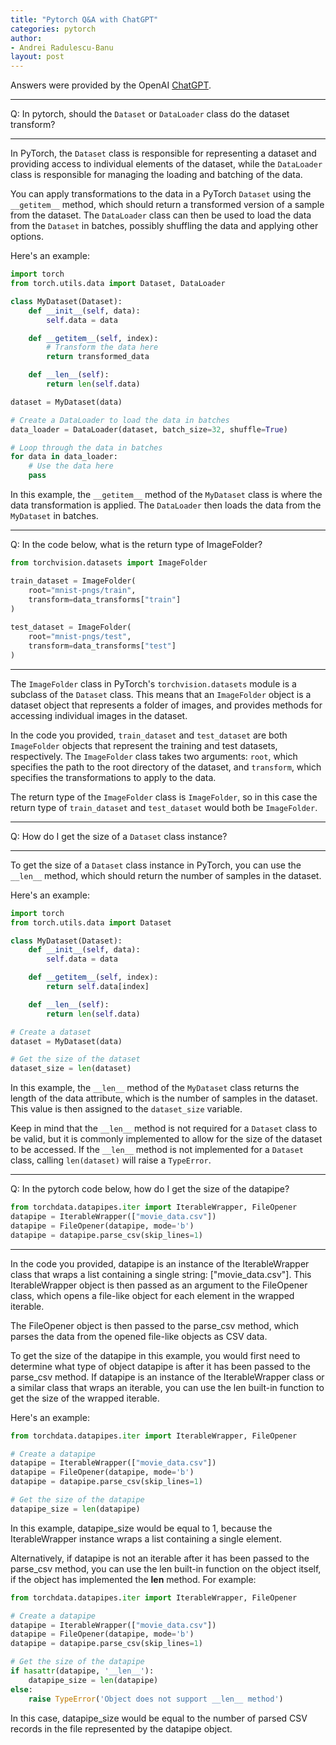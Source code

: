 ```yaml
---
title: "Pytorch Q&A with ChatGPT"
categories: pytorch
author:
- Andrei Radulescu-Banu
layout: post
---
```


Answers were provided by the OpenAI [ChatGPT](https://openai.com/blog/chatgpt/).

---

Q: In pytorch, should the `Dataset` or `DataLoader` class do the dataset transform?

---

In PyTorch, the `Dataset` class is responsible for representing a dataset and providing access to individual elements of the dataset, while the `DataLoader` class is responsible for managing the loading and batching of the data.

You can apply transformations to the data in a PyTorch `Dataset` using the `__getitem__` method, which should return a transformed version of a sample from the dataset. The `DataLoader` class can then be used to load the data from the `Dataset` in batches, possibly shuffling the data and applying other options.

Here's an example:

```python
import torch
from torch.utils.data import Dataset, DataLoader

class MyDataset(Dataset):
    def __init__(self, data):
        self.data = data

    def __getitem__(self, index):
        # Transform the data here
        return transformed_data

    def __len__(self):
        return len(self.data)

dataset = MyDataset(data)

# Create a DataLoader to load the data in batches
data_loader = DataLoader(dataset, batch_size=32, shuffle=True)

# Loop through the data in batches
for data in data_loader:
    # Use the data here
    pass
```

In this example, the `__getitem__` method of the `MyDataset` class is where the data transformation is applied. The `DataLoader` then loads the data from the `MyDataset` in batches.

---

Q: In the code below, what is the return type of ImageFolder?

```python
from torchvision.datasets import ImageFolder

train_dataset = ImageFolder(
    root="mnist-pngs/train",
    transform=data_transforms["train"]
)
  
test_dataset = ImageFolder(
    root="mnist-pngs/test",
    transform=data_transforms["test"]
)
```
---

The `ImageFolder` class in PyTorch's `torchvision.datasets` module is a subclass of the `Dataset` class. This means that an `ImageFolder` object is a dataset object that represents a folder of images, and provides methods for accessing individual images in the dataset.

In the code you provided, `train_dataset` and `test_dataset` are both `ImageFolder` objects that represent the training and test datasets, respectively. The `ImageFolder` class takes two arguments: `root`, which specifies the path to the root directory of the dataset, and `transform`, which specifies the transformations to apply to the data.

The return type of the `ImageFolder` class is `ImageFolder`, so in this case the return type of `train_dataset` and `test_dataset` would both be `ImageFolder`.

---

Q: How do I get the size of a `Dataset` class instance?

---

To get the size of a `Dataset` class instance in PyTorch, you can use the `__len__` method, which should return the number of samples in the dataset.

Here's an example:

```python
import torch
from torch.utils.data import Dataset

class MyDataset(Dataset):
    def __init__(self, data):
        self.data = data

    def __getitem__(self, index):
        return self.data[index]

    def __len__(self):
        return len(self.data)

# Create a dataset
dataset = MyDataset(data)

# Get the size of the dataset
dataset_size = len(dataset)
```

In this example, the `__len__` method of the `MyDataset` class returns the length of the data attribute, which is the number of samples in the dataset. This value is then assigned to the `dataset_size` variable.

Keep in mind that the `__len__` method is not required for a `Dataset` class to be valid, but it is commonly implemented to allow for the size of the dataset to be accessed. If the `__len__` method is not implemented for a `Dataset` class, calling `len(dataset)` will raise a `TypeError`.

---

Q: In the pytorch code below, how do I get the size of the datapipe?

```python
from torchdata.datapipes.iter import IterableWrapper, FileOpener
datapipe = IterableWrapper(["movie_data.csv"])
datapipe = FileOpener(datapipe, mode='b')
datapipe = datapipe.parse_csv(skip_lines=1)
```

---

In the code you provided, datapipe is an instance of the IterableWrapper class that wraps a list containing a single string: ["movie_data.csv"]. This IterableWrapper object is then passed as an argument to the FileOpener class, which opens a file-like object for each element in the wrapped iterable.

The FileOpener object is then passed to the parse_csv method, which parses the data from the opened file-like objects as CSV data.

To get the size of the datapipe in this example, you would first need to determine what type of object datapipe is after it has been passed to the parse_csv method. If datapipe is an instance of the IterableWrapper class or a similar class that wraps an iterable, you can use the len built-in function to get the size of the wrapped iterable.

Here's an example:

```python
from torchdata.datapipes.iter import IterableWrapper, FileOpener

# Create a datapipe
datapipe = IterableWrapper(["movie_data.csv"])
datapipe = FileOpener(datapipe, mode='b')
datapipe = datapipe.parse_csv(skip_lines=1)

# Get the size of the datapipe
datapipe_size = len(datapipe)
```

In this example, datapipe_size would be equal to 1, because the IterableWrapper instance wraps a list containing a single element.

Alternatively, if datapipe is not an iterable after it has been passed to the parse_csv method, you can use the len built-in function on the object itself, if the object has implemented the __len__ method. For example:

```python
from torchdata.datapipes.iter import IterableWrapper, FileOpener

# Create a datapipe
datapipe = IterableWrapper(["movie_data.csv"])
datapipe = FileOpener(datapipe, mode='b')
datapipe = datapipe.parse_csv(skip_lines=1)

# Get the size of the datapipe
if hasattr(datapipe, '__len__'):
    datapipe_size = len(datapipe)
else:
    raise TypeError('Object does not support __len__ method')
```

In this case, datapipe_size would be equal to the number of parsed CSV records in the file represented by the datapipe object.